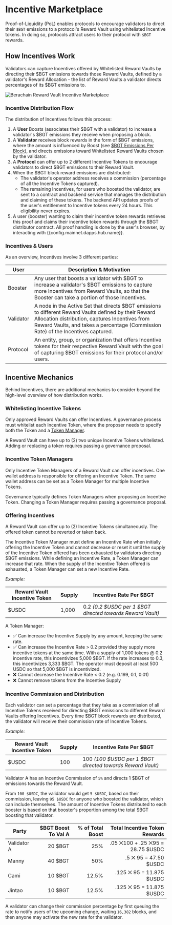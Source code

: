 <script setup>
  import config from '@berachain/config/constants.json';
</script>

# Incentive Marketplace

Proof-of-Liquidity (PoL) enables protocols to encourage validators to direct their `$BGT` emissions to a protocol's Reward Vault using whitelisted Incentive tokens. In doing so, protocols attract users to their protocol with `$BGT` rewards.

## How Incentives Work

Validators can capture Incentives offered by Whitelisted Reward Vaults by directing their $BGT emissions towards those Reward Vaults, defined by a validator's Reward Allocation - the list of Reward Vaults a validator directs percentages of its $BGT emissions to.

![Berachain Reward Vault Incentive Marketplace](/assets/berachain-incentive-marketplace.png)

### Incentive Distribution Flow

The distribution of Incentives follows this process:

1. A **User** Boosts (associates their $BGT with a validator) to increase a validator's $BGT emissions they receive when proposing a block.
2. A **Validator** receives block rewards in the form of $BGT emissions, where the amount is influenced by Boost (see [\$BGT Emissions Per Block](/learn/pol/bgtmath#bgt-emissions-per-block)), and directs emissions toward Whitelisted Reward Vaults chosen by the validator.
3. A **Protocol** can offer up to 2 different Incentive Tokens to encourage validators to direct $BGT emissions to their Reward Vault.
4. When the $BGT block reward emissions are distributed:
   - The validator's operator address receives a commission (percentage of all the Incentive Tokens captured).
   - The remaining Incentives, for users who boosted the validator, are sent to a contract and backend service that manages the distribution and claiming of these tokens. The backend API updates proofs of the user's entitlement to Incentive tokens every 24 hours. This eligibility never expires.
5. A user (booster) wanting to claim their incentive token rewards retrieves this proof and claims their incentive token rewards through the $BGT distributor contract. All proof handling is done by the user's browser, by interacting with <a :href="config.mainnet.dapps.hub.url">{{config.mainnet.dapps.hub.name}}</a>. 

### Incentives & Users

As an overview, Incentives involve 3 different parties:

| User      | Description & Motivation                                                                                                                                                                                                                      |
| --------- | --------------------------------------------------------------------------------------------------------------------------------------------------------------------------------------------------------------------------------------------- |
| Booster   | Any user that boosts a validator with $BGT to increase a validator's $BGT emissions to capture more Incentives from Reward Vaults, so that the Booster can take a portion of those Incentives.                              |
| Validator | A node in the Active Set that directs $BGT emissions to different Reward Vaults defined by their Reward Allocation distribution, captures Incentives from Reward Vaults, and takes a percentage (Commission Rate) of the Incentives captured. |
| Protocol  | An entity, group, or organization that offers Incentive tokens for their respective Reward Vault with the goal of capturing $BGT emissions for their protocol and/or users.                                                                   |

## Incentive Mechanics

Behind Incentives, there are additional mechanics to consider beyond the high-level overview of how distribution works.

### Whitelisting Incentive Tokens

Only approved Reward Vaults can offer Incentives. A governance process must whitelist each Incentive Token, where the proposer needs to specify both the Token and a [Token Manager](#incentive-token-managers).

A Reward Vault can have up to (2) two unique Incentive Tokens whitelisted. Adding or replacing a token requires passing a governance proposal.

### Incentive Token Managers

Only Incentive Token Managers of a Reward Vault can offer incentives. One wallet address is responsible for offering an Incentive Token. The same wallet address can be set as a Token Manager for multiple Incentive Tokens.

Governance typically defines Token Managers when proposing an Incentive Token.
Changing a Token Manager requires passing a governance proposal.

### Offering Incentives

A Reward Vault can offer up to (2) Incentive Tokens simultaneously. The offered token cannot be reverted or taken back.

The Incentive Token Manager must define an Incentive Rate when initially offering the Incentive Token and cannot decrease or reset it until the supply of the Incentive Token offered has been exhausted by validators directing $BGT emissions. While defining an Incentive Rate, a Token Manager can increase that rate. When the supply of the Incentive Token offered is exhausted, a Token Manager can set a new Incentive Rate.

_Example:_

| Reward Vault Incentive Token | Supply | Incentive Rate Per $BGT                                    | 
| ---------------------------- | ------ | ---------------------------------------------------------- |
| $USDC                        | 1,000   | 0.2 _(0.2 $USDC per 1 $BGT directed towards Reward Vault)_ |

A Token Manager:

- ✅ Can increase the Incentive Supply by any amount, keeping the same rate.
- ✅ Can increase the Incentive Rate > 0.2 provided they supply more incentive tokens at the same time. With a supply of 1,000 tokens @ 0.2 incentive rate, this incentivizes 5,000 $BGT. If the rate increases to 0.3, this incentivizes 3,333 $BGT. The operator must deposit at least 500 USDC so that 5,000 $BGT is incentivized.
- ❌ Cannot decrease the Incentive Rate < 0.2 (e.g. 0.199, 0.1, 0.01)
- ❌ Cannot remove tokens from the Incentive Supply


### Incentive Commission and Distribution

Each validator can set a percentage that they take as a commission of all Incentive Tokens received for directing $BGT emissions to different Reward Vaults offering Incentives. Every time $BGT block rewards are distributed, the validator will receive their commission rate of Incentive Tokens.

_Example:_

| Reward Vault Incentive Token | Supply | Incentive Rate Per $BGT                                    |
| ---------------------------- | ------ | ---------------------------------------------------------- |
| $USDC                        | 100    | 100 _(100 $USDC per 1 $BGT directed towards Reward Vault)_ |

Validator A has an Incentive Commission of `5%` and directs 1 $BGT of emissions towards the Reward Vault.

From `100 $USDC`, the validator would get `5 $USDC`, based on their commission, leaving `95 $USDC` for anyone who boosted the validator, which can include themselves.  The amount of Incentive Tokens distributed to each booster is based on that booster's proportion among the total $BGT boosting that validator.

| Party       | $BGT Boost To Val A | % of Total Boost | Total Incentive Token Rewards         |
| ----------- | -------------------:| ----------------:| -------------------------------------:|
| Validator A | 20 $BGT             | 25%              |     .05 ⨉100 + .25 ⨉95 = 28.75 $USDC|
| Manny       | 40 $BGT             | 50%              |                  .5 ⨉ 95 = 47.50 $USDC|
| Cami        | 10 $BGT             | 12.5%            |               .125 ⨉ 95 = 11.875 $USDC|
| Jintao      | 10 $BGT             | 12.5%            |               .125 ⨉ 95 = 11.875 $USDC|

A validator can change their commission percentage by first queuing the rate to notify users of the upcoming change, waiting `16,382` blocks, and then anyone may activate the new rate for the validator.

